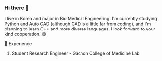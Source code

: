 ### Hi there 👋

I live in Korea and major in Bio Medical Engineering. 
I'm currently studying Python and Auto CAD (although CAD is a little far from coding), 
and I'm planning to learn C++ and more diverse languages. 
I look forward to your kind cooperation. 😄

:milky_way: Experience
1. Student Research Engineer - Gachon College of Medicine Lab
